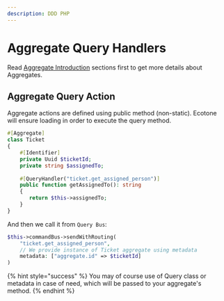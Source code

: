 ```yaml
---
description: DDD PHP
---
```


# Aggregate Query Handlers

Read [Aggregate Introduction](./) sections first to get more details about Aggregates.

## Aggregate Query Action

Aggregate actions are defined using public method (non-static). Ecotone will ensure loading in order to execute the query method.

```php
#[Aggregate]
class Ticket
{
    #[Identifier]
    private Uuid $ticketId;
    private string $assignedTo;
       
    #[QueryHandler("ticket.get_assigned_person")]
    public function getAssignedTo(): string
    {
       return $this->assignedTo;
    }
}
```

And then we call it from `Query Bus`:

```php
$this->commandBus->sendWithRouting(
    "ticket.get_assigned_person",
    // We provide instance of Ticket aggregate using metadata 
    metadata: ["aggregate.id" => $ticketId]
)
```

{% hint style="success" %}
You may of course use of Query class or metadata in case of need, which will be passed to your aggregate's method.
{% endhint %}
